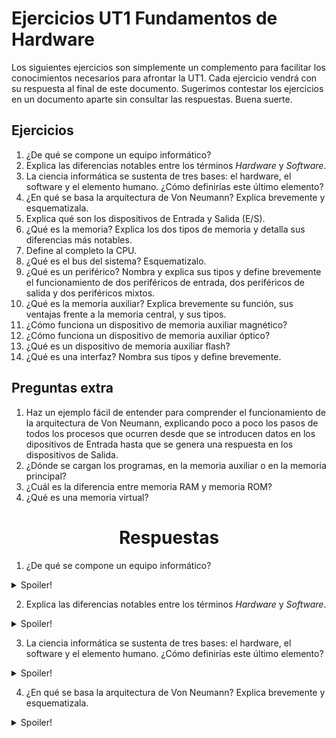 # Ejercicios UT1 Fundamentos de Hardware
Los siguientes ejercicios son simplemente un complemento para facilitar los conocimientos necesarios para afrontar la UT1. Cada ejercicio vendrá con su respuesta al final de este documento. Sugerimos contestar los ejercicios en un documento aparte sin consultar las respuestas. Buena suerte.
## Ejercicios

1. ¿De qué se compone un equipo informático?
2. Explica las diferencias notables entre los términos *Hardware* y *Software*.
3. La ciencia informática se sustenta de tres bases: el hardware, el software y el elemento humano. ¿Cómo definirías este último elemento?
4. ¿En qué se basa la arquitectura de Von Neumann? Explica brevemente y esquematizala. 
5. Explica qué son los dispositivos de Entrada y Salida (E/S).
6. ¿Qué es la memoria? Explica los dos tipos de memoria y detalla sus diferencias más notables.
7. Define al completo la CPU.
8. ¿Qué es el bus del sistema? Esquematizalo.
9. ¿Qué es un periférico? Nombra y explica sus tipos y define brevemente el funcionamiento de dos periféricos de entrada, dos periféricos de salida y dos periféricos mixtos. 
10. ¿Qué es la memoria auxiliar? Explica brevemente su función, sus ventajas frente a la memoria central, y sus tipos.
11. ¿Cómo funciona un dispositivo de memoria auxiliar magnético?
12. ¿Cómo funciona un dispositivo de memoria auxiliar óptico?
13. ¿Qué es un dispositivo de memoria auxiliar flash?
14. ¿Qué es una interfaz? Nombra sus tipos y define brevemente.

## Preguntas extra

1. Haz un ejemplo fácil de entender para comprender el funcionamiento de la arquitectura de Von Neumann, explicando poco a poco los pasos de todos los procesos que ocurren desde que se introducen datos en los dipositivos de Entrada hasta que se genera una respuesta en los dispositivos de Salida.
2. ¿Dónde se cargan los programas, en la memoria auxiliar o en la memoria principal?
3. ¿Cuál es la diferencia entre memoria RAM y memoria ROM?
4. ¿Qué es una memoria virtual?

<h1 align=center>Respuestas</h1>

1. ¿De qué se compone un equipo informático?
<details> 
  <summary> Spoiler! </summary> 
  Un equipo informático se compone principalmente de dos partes: El hardware, y el software. 
</details>

2. Explica las diferencias notables entre los términos *Hardware* y *Software*.
<details> 
  <summary> Spoiler! </summary> 
  El hardware son los componentes electrónicos que posee un equipo informático, mientras que el software representa aquellas instrucciones que el hardware tiene que procesar.
</details>

3. La ciencia informática se sustenta de tres bases: el hardware, el software y el elemento humano. ¿Cómo definirías este último elemento?
<details>
    <summary> Spoiler! </summary>
    El elemento humano es la interacción del usuario con el equipo informático, de tal manera que es el encargado de utilizar y manipular todos los componentes informáticos para que el equipo informático pueda funcionar. Es quien mantiene el hardware, y quien introduce el software.
</details>

4. ¿En qué se basa la arquitectura de Von Neumann? Explica brevemente y esquematizala. 
<details>
    <summary> Spoiler! </summary>
    La arquitectura de Von Neumann se basa en los siguientes elementos:
    <p></p>
    <ul>
    <li>
    <b>Dispositivos de entrada y salida</b>: Son aquellos dispositivos por los cuales se introducen y reproducen datos. </li>
    </ul>
    <ul>
    <li><strong>Memoria</strong>: Es aquel lugar donde se almacenan la información y ciertas instrucciones. La memoria se divide en: memoria auxiliar y memoria principal.
    </li>
    </ul>
    <ul>
    <li><b>CPU</b>: Es aquel dispositivo que controla, capta y dirige todas las instrucciones de los distintos dispositivos hacia todos los otros dispositivos, y a su vez, también genera y procesa todas las instrucciones que son aritméticas y lógicas. Se podría decir que es el cerebro del equipo informático, ya que es quien capta, procesa, y dirige todos los datos al resto de componentes. La CPU está formada por la Unidad de Control y por la Unidad aritmético-lógica </li>
    </ul>
    <img src="img/Arquitectura.png" alt="Esquema"></img>

</details>
